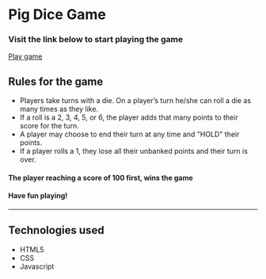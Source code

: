 # Pig Dice Game

### **Visit the link below to start playing the game**

[Play game](https://abhiseek17.github.io/pig-game/)

## Rules for the game

- Players take turns with a die.
  On a player’s turn he/she can roll a die as many times as they like.
- If a roll is a 2, 3, 4, 5, or 6, the player adds that many points to their score for the turn.
- A player may choose to end their turn at any time and "HOLD" their points.
- If a player rolls a 1, they lose all their unbanked points and their turn is over.

#### The player reaching a score of 100 first, wins the game

#### Have fun playing!

---

## **Technologies used**

- HTML5
- CSS
- Javascript
